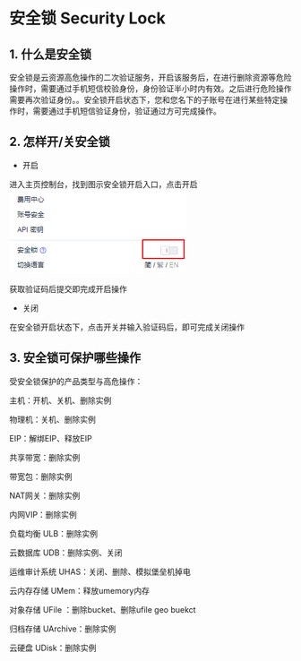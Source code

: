 # 安全锁 Security Lock

## 1\. 什么是安全锁

安全锁是云资源高危操作的二次验证服务，开启该服务后，在进行删除资源等危险操作时，需要通过手机短信校验身份，身份验证半小时内有效。之后进行危险操作需要再次验证身份。。安全锁开启状态下，您和您名下的子账号在进行某些特定操作时，需要通过手机短信验证身份，验证通过方可完成操作。

## 2\. 怎样开/关安全锁

  - 开启

进入主页控制台，找到图示安全锁开启入口，点击开启 \
![image](/images/20190712180018.png)

获取验证码后提交即完成开启操作

  - 关闭

在安全锁开启状态下，点击开关并输入验证码后，即可完成关闭操作

## 3\. 安全锁可保护哪些操作

受安全锁保护的产品类型与高危操作：

主机：开机、关机、删除实例

物理机：关机、删除实例

EIP：解绑EIP、释放EIP

共享带宽：删除实例

带宽包：删除实例

NAT网关：删除实例

内网VIP：删除实例

负载均衡 ULB：删除实例

云数据库 UDB：删除实例、关闭

运维审计系统 UHAS：关闭、删除、模拟堡垒机掉电

云内存存储 UMem：释放umemory内存

对象存储 UFile ：删除bucket、删除ufile geo buekct

归档存储 UArchive：删除实例

云硬盘 UDisk：删除实例
